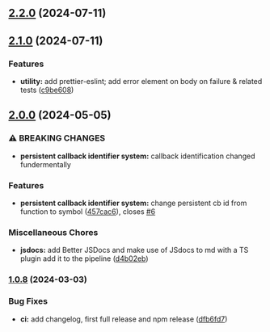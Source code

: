 ## [2.2.0](https://gitlab.zweieuro.at/wui/web-user-interface-node/compare/v2.1.0...v2.2.0) (2024-07-11)

## [2.1.0](https://gitlab.zweieuro.at/wui/web-user-interface-node/compare/v2.0.0...v2.1.0) (2024-07-11)


### Features

* **utility:** add prettier-eslint; add error element on body on failure & related tests ([c9be608](https://gitlab.zweieuro.at/wui/web-user-interface-node/commit/c9be60877f3b2231df750cc9ca94b22cdf9c4563))

## [2.0.0](https://gitlab.zweieuro.at/wui/web-user-interface-node/compare/v1.0.8...v2.0.0) (2024-05-05)


### ⚠ BREAKING CHANGES

* **persistent callback identifier system:** callback identification changed fundermentally

### Features

* **persistent callback identifier system:** change persistent cb id from function to symbol ([457cac6](https://gitlab.zweieuro.at/wui/web-user-interface-node/commit/457cac6e12b1ec723cce51e818b218670e64c800)), closes [#6](https://gitlab.zweieuro.at/wui/web-user-interface-node/issues/6)


### Miscellaneous Chores

* **jsdocs:** add Better JSDocs and make use of JSdocs to md with a TS plugin add it to the pipeline ([d4b02eb](https://gitlab.zweieuro.at/wui/web-user-interface-node/commit/d4b02ebcf59deaf12e3fd1f0a40945eda59a7433))

### [1.0.8](https://gitlab.zweieuro.at/wui/web-user-interface-node/compare/v1.0.7...v1.0.8) (2024-03-03)


### Bug Fixes

* **ci:** add changelog, first full release and npm release ([dfb6fd7](https://gitlab.zweieuro.at/wui/web-user-interface-node/commit/dfb6fd71f8decf9e5ac73a40dd8999bf010205e2))
